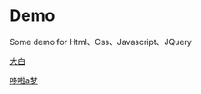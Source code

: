 # Demo

Some demo for Html、Css、Javascript、JQuery

[大白](https://jsfiddle.net/rubatong/2oyLc2av/embedded/result/)

[哆啦a梦](https://jsfiddle.net/rubatong/99j0zc2d/embedded/result/)
